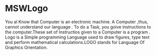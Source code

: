 # MSWLogo
 You al Know that Computer is an electronic machine. A Computer ,thus, cannot understand our language . To do a Task, you goive instructions to the computer.These set of Instructios given to a Computer is a program . Logo is a Simple programming Language used to draw figures, type text and  perform mathematical calculations.LOGO stands for Language Of Graphics Orientation.
